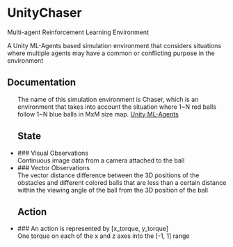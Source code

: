 # UnityChaser
Multi-agent Reinforcement Learning Environment

A Unity ML-Agents based simulation environment that considers situations where multiple agents may have a common or conflicting purpose in the environment

## Documentation
<ul>
  The name of this simulation environment is Chaser, which is an environment that takes into account the situation where 1~N red balls follow 1~N blue balls in MxM size map.
  <a href="https://github.com/Unity-Technologies/ml-agents">Unity ML-Agents</a>

## State
  <li>
  ### Visual Observations
  </li>
    Continuous image data from a camera attached to the ball
  
  <li>
  ### Vector Observations
  </li>
    The vector distance difference between the 3D positions of the obstacles and different colored balls that are less than a certain distance within the viewing angle of the ball from the 3D position of the ball
  
  
  
## Action
  <li>
  ### An action is represented by [x_torque, y_torque]
  </li>
    One torque on each of the x and z axes into the [-1, 1] range
  
</ul>

